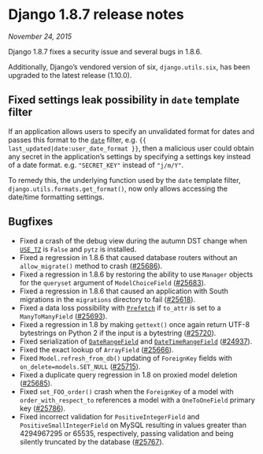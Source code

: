 # Django 1.8.7 release notes

*November 24, 2015*

Django 1.8.7 fixes a security issue and several bugs in 1.8.6.

Additionally, Django’s vendored version of six, `django.utils.six`, has
been upgraded to the latest release (1.10.0).

## Fixed settings leak possibility in `date` template filter

If an application allows users to specify an unvalidated format for dates and
passes this format to the [`date`](../ref/templates/builtins.md#std-templatefilter-date) filter, e.g.
`{{ last_updated|date:user_date_format }}`, then a malicious user could
obtain any secret in the application’s settings by specifying a settings key
instead of a date format. e.g. `"SECRET_KEY"` instead of `"j/m/Y"`.

To remedy this, the underlying function used by the `date` template filter,
`django.utils.formats.get_format()`, now only allows accessing the date/time
formatting settings.

## Bugfixes

* Fixed a crash of the debug view during the autumn DST change when
  [`USE_TZ`](../ref/settings.md#std-setting-USE_TZ) is `False` and `pytz` is installed.
* Fixed a regression in 1.8.6 that caused database routers without an
  `allow_migrate()` method to crash ([#25686](https://code.djangoproject.com/ticket/25686)).
* Fixed a regression in 1.8.6 by restoring the ability to use `Manager`
  objects for the `queryset` argument of `ModelChoiceField`
  ([#25683](https://code.djangoproject.com/ticket/25683)).
* Fixed a regression in 1.8.6 that caused an application with South migrations
  in the `migrations` directory to fail ([#25618](https://code.djangoproject.com/ticket/25618)).
* Fixed a data loss possibility with [`Prefetch`](../ref/models/querysets.md#django.db.models.Prefetch) if
  `to_attr` is set to a `ManyToManyField` ([#25693](https://code.djangoproject.com/ticket/25693)).
* Fixed a regression in 1.8 by making `gettext()` once again return UTF-8
  bytestrings on Python 2 if the input is a bytestring ([#25720](https://code.djangoproject.com/ticket/25720)).
* Fixed serialization of
  [`DateRangeField`](../ref/contrib/postgres/fields.md#django.contrib.postgres.fields.DateRangeField) and
  [`DateTimeRangeField`](../ref/contrib/postgres/fields.md#django.contrib.postgres.fields.DateTimeRangeField) ([#24937](https://code.djangoproject.com/ticket/24937)).
* Fixed the exact lookup of `ArrayField` ([#25666](https://code.djangoproject.com/ticket/25666)).
* Fixed `Model.refresh_from_db()` updating of `ForeignKey` fields with
  `on_delete=models.SET_NULL` ([#25715](https://code.djangoproject.com/ticket/25715)).
* Fixed a duplicate query regression in 1.8 on proxied model deletion
  ([#25685](https://code.djangoproject.com/ticket/25685)).
* Fixed `set_FOO_order()` crash when the `ForeignKey` of a model with
  `order_with_respect_to` references a model with a `OneToOneField`
  primary key ([#25786](https://code.djangoproject.com/ticket/25786)).
* Fixed incorrect validation for `PositiveIntegerField` and
  `PositiveSmallIntegerField` on MySQL resulting in values greater than
  4294967295 or 65535, respectively, passing validation and being silently
  truncated by the database ([#25767](https://code.djangoproject.com/ticket/25767)).
